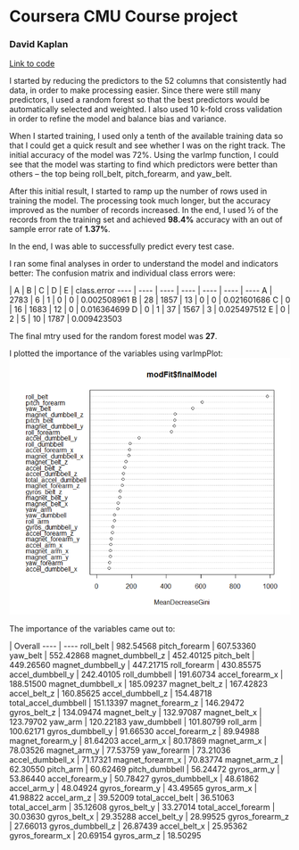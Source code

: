 # Coursera CMU Course project
### David Kaplan

[Link to code](https://github.com/dbkaplan/coursera-cmu-ml/blob/master/course-project.R)

I started by reducing the predictors to the 52 columns that consistently had data, in order to make processing easier. Since there were still many predictors, I used a random forest so that the best predictors would be automatically selected and weighted. I also used 10 k-fold cross validation in order to refine the model and balance bias and variance.

When I started training, I used only a tenth of the available training data so that I could get a quick result and see whether I was on the right track. The initial accuracy of the model was 72%. Using the varImp function, I could see that the model was starting to find which predictors were better than others – the top being roll_belt, pitch_forearm, and yaw_belt.

After this initial result, I started to ramp up the number of rows used in training the model. The processing took much longer, but the accuracy improved as the number of records increased. In the end, I used ½ of the records from the training set and achieved **98.4%** accuracy with an out of sample error rate of **1.37%**.

In the end, I was able to successfully predict every test case.

I ran some final analyses in order to understand the model and indicators better:
The confusion matrix and individual class errors were:

 | A | B | C | D | E | class.error
---- | ---- | ---- | ---- | ---- | ---- | ----
A | 2783 | 6 | 1 | 0 | 0 | 0.002508961
B | 28 | 1857 | 13 | 0 | 0 | 0.021601686
C | 0 | 16 | 1683 | 12 | 0 | 0.016364699
D | 0 | 1 | 37 | 1567 | 3 | 0.025497512
E | 0 | 2 | 5 | 10 | 1787 | 0.009423503

The final mtry used for the random forest model was **27**.

I plotted the importance of the variables using varImpPlot:
![varImpPlot](https://github.com/dbkaplan/coursera-cmu-ml/blob/master/varImpPlot.png)

The importance of the variables came out to:

 | Overall
---- | ----
roll_belt            | 982.54568
pitch_forearm        | 607.53360
yaw_belt             | 552.42868
magnet_dumbbell_z    | 452.40125
pitch_belt           | 449.26560
magnet_dumbbell_y    | 447.21715
roll_forearm         | 430.85575
accel_dumbbell_y     | 242.40105
roll_dumbbell        | 191.60734
accel_forearm_x      | 188.51500
magnet_dumbbell_x    | 185.09237
magnet_belt_z        | 167.42823
accel_belt_z         | 160.85625
accel_dumbbell_z     | 154.48718
total_accel_dumbbell | 151.13397
magnet_forearm_z     | 146.29472
gyros_belt_z         | 134.09474
magnet_belt_y        | 132.97087
magnet_belt_x        | 123.79702
yaw_arm              | 120.22183
yaw_dumbbell         | 101.80799
roll_arm             | 100.62171
gyros_dumbbell_y     |  91.66530
accel_forearm_z      |  89.94988
magnet_forearm_y     |  81.64203
accel_arm_x          |  80.17869
magnet_arm_x         |  78.03526
magnet_arm_y         |  77.53759
yaw_forearm          |  73.21036
accel_dumbbell_x     |  71.17321
magnet_forearm_x     |  70.83774
magnet_arm_z         |  62.30550
pitch_arm            |  60.62469
pitch_dumbbell       |  56.24472
gyros_arm_y          |  53.86440
accel_forearm_y      |  50.78427
gyros_dumbbell_x     |  48.61862
accel_arm_y          |  48.04924
gyros_forearm_y      |  43.49565
gyros_arm_x          |  41.98822
accel_arm_z          |  39.52009
total_accel_belt     |  36.51063
total_accel_arm      |  35.12608
gyros_belt_y         |  33.27014
total_accel_forearm  |  30.03630
gyros_belt_x         |  29.35288
accel_belt_y         |  28.99525
gyros_forearm_z      |  27.66013
gyros_dumbbell_z     |  26.87439
accel_belt_x         |  25.95362
gyros_forearm_x      |  20.69154
gyros_arm_z          |  18.50295
